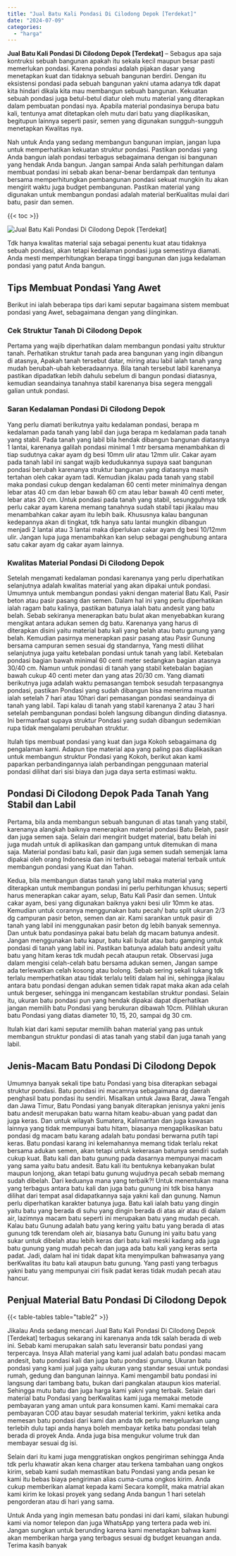 ```yaml
---
title: "Jual Batu Kali Pondasi Di Cilodong Depok [Terdekat]"
date: "2024-07-09"
categories: 
  - "harga"
---
```


**Jual Batu Kali Pondasi Di Cilodong Depok \[Terdekat\]** – Sebagus apa saja kontruksi sebuah bangunan apakah itu sekala kecil maupun besar pasti memerlukan pondasi. Karena pondasi adalah pijakan dasar yang menetapkan kuat dan tidaknya sebuah bangunan berdiri. Dengan itu eksistensi pondasi pada sebuah bangunan yakni utama adanya tdk dapat kita hindari dikala kita mau membangun sebuah bangunan. Kekuatan sebuah pondasi juga betul-betul diatur oleh mutu material yang diterapkan dalam pembuatan pondasi nya. Apabila material pondasinya berupa batu kali, tentunya amat ditetapkan oleh mutu dari batu yang diaplikasikan, begitupun lainnya seperti pasir, semen yang digunakan sungguh-sungguh menetapkan Kwalitas nya.

Nah untuk Anda yang sedang membangun bangunan impian, jangan lupa untuk memperhatikan kekuatan struktur pondasi. Pastikan pondasi yang Anda bangun ialah pondasi terbagus sebagaimana dengan isi bangunan yang hendak Anda bangun. Jangan sampai Anda salah perhitungan dalam membuat pondasi ini sebab akan benar-benar berdampak dan tentunya bersama memperhitungkan pembangunan pondasi sekuat mungkin itu akan mengirit waktu juga budget pembangunan. Pastikan material yang digunakan untuk membangun pondasi adalah material berKualitas mulai dari batu, pasir dan semen.

{{< toc >}}

![Jual Batu Kali Pondasi Di Cilodong Depok [Terdekat]](/images/jual-batu-kali-18.png)

Tdk hanya kwalitas material saja sebagai penentu kuat atau tidaknya sebuah pondasi, akan tetapi kedalaman pondasi juga semestinya diamati. Anda mesti memperhitungkan berapa tinggi bangunan dan juga kedalaman pondasi yang patut Anda bangun.

## Tips Membuat Pondasi Yang Awet

Berikut ini ialah beberapa tips dari kami seputar bagaimana sistem membuat pondasi yang Awet, sebagaimana dengan yang diinginkan.

### Cek Struktur Tanah Di Cilodong Depok

Pertama yang wajib diperhatikan dalam membangun pondasi yaitu struktur tanah. Perhatikan struktur tanah pada area bangunan yang ingin dibangun di atasnya, Apakah tanah tersebut datar, miring atau labil ialah tanah yang mudah berubah-ubah keberadaannya. Bila tanah tersebut labil karenanya pastikan dipadatkan lebih dahulu sebelum di bangun pondasi diatasnya, kemudian seandainya tanahnya stabil karenanya bisa segera menggali galian untuk pondasi.

### Saran Kedalaman Pondasi Di Cilodong Depok

Yang perlu diamati berikutnya yaitu kedalaman pondasi, berapa m kedalaman pada tanah yang labil dan juga berapa m kedalaman pada tanah yang stabil. Pada tanah yang labil bila hendak dibangun bangunan diatasnya 1 lantai, karenanya galilah pondasi minimal 1 mtr bersama menambahkan di tiap sudutnya cakar ayam dg besi 10mm ulir atau 12mm ulir. Cakar ayam pada tanah labil ini sangat wajib kedudukannya supaya saat bangunan pondasi berubah karenanya struktur bangunan yang diatasnya masih tertahan oleh cakar ayam tadi. Kemudian jikalau pada tanah yang stabil maka pondasi cukup dengan kedalaman 60 centi meter minimalnya dengan lebar atas 40 cm dan lebar bawah 60 cm atau lebar bawah 40 centi meter, lebar atas 20 cm. Untuk pondasi pada tanah yang stabil, sesungguhnya tdk perlu cakar ayam karena memang tanahnya sudah stabil tapi jikalau mau menambahkan cakar ayam itu lebih baik. Khususnya kalau bangunan kedepannya akan di tingkat, tdk hanya satu lantai mungkin dibangun menjadi 2 lantai atau 3 lantai maka diperlukan cakar ayam dg besi 10/12mm ulir. Jangan lupa juga menambahkan kan selup sebagai penghubung antara satu cakar ayam dg cakar ayam lainnya.

### Kwalitas Material Pondasi Di Cilodong Depok

Setelah mengamati kedalaman pondasi karenanya yang perlu diperhatikan selanjutnya adalah kwalitas material yang akan dipakai untuk pondasi. Umumnya untuk membangun pondasi yakni dengan material Batu Kali, Pasir beton atau pasir pasang dan semen. Dalam hal ini yang perlu diperhatikan ialah ragam batu kalinya, pastikan batunya ialah batu andesit yang batu belah. Sebab sekiranya menerapkan batu bulat akan menyebabkan kurang mengikat antara adukan semen dg batu. Karenanya yang harus di diterapkan disini yaitu material batu kali yang belah atau batu gunung yang belah. Kemudian pasirnya menerapkan pasir pasang atau Pasir Gunung bersama campuran semen sesuai dg standarnya, Yang mesti dilihat selanjutnya juga yaitu ketebalan pondasi untuk tanah yang labil. Ketebalan pondasi bagian bawah minimal 60 centi meter sedangkan bagian atasnya 30/40 cm. Namun untuk pondasi di tanah yang stabil ketebalan bagian bawah cukup 40 centi meter dan yang atas 20/30 cm. Yang diamati berikutnya juga adalah waktu pemasangan tembok sesudah terpasangnya pondasi, pastikan Pondasi yang sudah dibangun bisa menerima muatan ialah setelah 7 hari atau 10hari dari pemasangan pondasi seandainya di tanah yang labil. Tapi kalau di tanah yang stabil karenanya 2 atau 3 hari setelah pembangunan pondasi boleh langsung dibangun dinding diatasnya. Ini bermanfaat supaya struktur Pondasi yang sudah dibangun sedemikian rupa tidak mengalami perubahan struktur.

Itulah tips membuat pondasi yang kuat dan juga Kokoh sebagaimana dg pengalaman kami. Adapun tipe material apa yang paling pas diaplikasikan untuk membangun struktur Pondasi yang Kokoh, berikut akan kami paparkan perbandingannya ialah perbandingan penggunaan material pondasi dilihat dari sisi biaya dan juga daya serta estimasi waktu.

## Pondasi Di Cilodong Depok Pada Tanah Yang Stabil dan Labil

Pertama, bila anda membangun sebuah bangunan di atas tanah yang stabil, karenanya alangkah baiknya menerapkan material pondasi Batu Belah, pasir dan juga semen saja. Selain dari mengirit budget material, batu belah ini juga mudah untuk di aplikasikan dan gampang untuk ditemukan di mana saja. Material pondasi batu kali, pasir dan juga semen sudah semenjak lama dipakai oleh orang Indonesia dan ini terbukti sebagai material terbaik untuk membangun pondasi yang Kuat dan Tahan.

Kedua, bila membangun diatas tanah yang labil maka material yang diterapkan untuk membangun pondasi ini perlu perhitungan khusus; seperti harus menerapkan cakar ayam, selup, Batu Kali Pasir dan semen. Untuk cakar ayam, besi yang digunakan baiknya yakni besi ulir 10mm ke atas. Kemudian untuk corannya menggunakan batu pecah/ batu split ukuran 2/3 dg campuran pasir beton, semen dan air. Kami sarankan untuk pasir di tanah yang labil ini menggunakan pasir beton dg lebih banyak semennya. Dan untuk batu pondasinya pakai batu belah dg macam batunya andesit. Jangan menggunakan batu kapur, batu kali bulat atau batu gamping untuk pondasi di tanah yang labil ini. Pastikan batunya adalah batu andesit yaitu batu yang hitam keras tdk mudah pecah ataupun retak. Observasi juga dalam mengisi celah-celah batu bersama adukan semen, Jangan sampe ada terlewatkan celah kosong atau bolong. Sebab sering sekali tukang tdk terlalu memperhatikan atau tidak terlalu teliti dalam hal ini, sehingga jikalau antara batu pondasi dengan adukan semen tidak rapat maka akan ada celah untuk bergeser, sehingga ini mengancam kestabilan struktur pondasi. Selain itu, ukuran batu pondasi pun yang hendak dipakai dapat diperhatikan jangan memilih batu Pondasi yang berukuran dibawah 10cm. Pilihlah ukuran batu Pondasi yang diatas diameter 10, 15, 20, sampai dg 30 cm.

Itulah kiat dari kami seputar memilih bahan material yang pas untuk membangun struktur pondasi di atas tanah yang stabil dan juga tanah yang labil.

## Jenis-Macam Batu Pondasi Di Cilodong Depok

Umumnya banyak sekali tipe batu Pondasi yang bisa diterapkan sebagai struktur pondasi. Batu pondasi ini macamnya sebagaimana dg daerah penghasil batu pondasi itu sendiri. Misalkan untuk Jawa Barat, Jawa Tengah dan Jawa Timur, Batu Pondasi yang banyak diterapkan jenisnya yakni jenis batu andesit merupakan batu warna hitam keabu-abuan yang padat dan juga keras. Dan untuk wilayah Sumatera, Kalimantan dan juga kawasan lainnya yang tidak mempunyai batu hitam, biasanya mengaplikasikan batu pondasi dg macam batu karang adalah batu pondasi berwarna putih tapi keras. Batu pondasi karang ini kelemahannya memang tidak terlalu rekat bersama adukan semen, akan tetapi untuk kekerasan batunya sendiri sudah cukup kuat. Batu kali dan batu gunung pada dasarnya mempunyai macam yang sama yaitu batu andesit. Batu kali itu bentuknya kebanyakan bulat maupun lonjong, akan tetapi batu gunung wujudnya pecah sebab memang sudah dibelah. Dari keduanya mana yang terbaik?! Untuk menentukan mana yang terbagus antara batu kali dan juga batu gunung ini tdk bisa hanya dilihat dari tempat asal didapatkannya saja yakni kali dan gunung. Namun perlu diperhatikan karakter batunya juga. Batu kali ialah batu yang dingin yaitu batu yang berada di suhu yang dingin berada di atas air atau di dalam air, lazimnya macam batu seperti ini merupakan batu yang mudah pecah. Kalau batu Gunung adalah batu yang kering yaitu batu yang berada di atas gunung tdk terendam oleh air, biasanya batu Gunung ini yaitu batu yang sukar untuk dibelah atau lebih keras dari batu kali meski kadang ada juga batu gunung yang mudah pecah dan juga ada batu kali yang keras serta padat. Jadi, dalam hal ini tidak dapat kita menyimpulkan bahwasanya yang berKwalitas itu batu kali ataupun batu gunung. Yang pasti yang terbagus yakni batu yang mempunyai ciri fisik padat keras tidak mudah pecah atau hancur.

## Penjual Material Batu Pondasi Di Cilodong Depok

{{< table-tables table="table2" >}}

Jikalau Anda sedang mencari Jual Batu Kali Pondasi Di Cilodong Depok \[Terdekat\] terbagus sekarang ini karenanya anda tdk salah berada di web ini. Sebab kami merupakan salah satu leveransir batu pondasi yang terpercaya. Insya Allah material yang kami jual adalah batu pondasi macam andesit, batu pondasi kali dan juga batu pondasi gunung. Ukuran batu pondasi yang kami jual juga yaitu ukuran yang standar sesuai untuk pondasi rumah, gedung dan bangunan lainnya. Kami mengambil batu pondasi ini langsung dari tambang batu, bukan dari pangkalan ataupun kios material. Sehingga mutu batu dan juga harga kami yakni yang terbaik. Selain dari material batu Pondasi yang berKwalitas kami juga memakai metode pembayaran yang aman untuk para konsumen kami. Kami memakai cara pembayaran COD atau bayar sesudah material terkirim, yakni ketika anda memesan batu pondasi dari kami dan anda tdk perlu mengeluarkan uang terlebih dulu tapi anda hanya boleh membayar ketika batu pondasi telah berada di proyek Anda. Anda juga bisa mengukur volume truk dan membayar sesuai dg isi.

Selain dari itu kami juga menggratiskan ongkos pengiriman sehingga Anda tdk perlu khawatir akan kena charger atau terkena tambahan uang ongkos kirim, sebab kami sudah memastikan batu Pondasi yang anda pesan ke kami itu bebas biaya pengiriman alias cuma-cuma ongkos kirim. Anda cukup memberikan alamat kepada kami Secara komplit, maka matrial akan kami kirim ke lokasi proyek yang sedang Anda bangun 1 hari setelah pengorderan atau di hari yang sama.

Untuk Anda yang ingin memesan batu pondasi ini dari kami, silakan hubungi kami via nomor telepon dan juga WhatsApp yang tertera pada web ini. Jangan sungkan untuk berunding karena kami menetapkan bahwa kami akan memberikan harga yang terbagus sesuai dg budget keuangan anda. Terima kasih banyak
